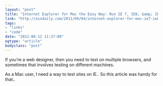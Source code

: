 ```yaml
---
layout: "post"
title: "Internet Explorer for Mac the Easy Way: Run IE 7, IE8, &amp; IE9 Free in a Virtual Machine"
link: "http://osxdaily.com/2011/09/04/internet-explorer-for-mac-ie7-ie8-ie-9-free/"
tags: 
- "links"
- "code"
date: "2012-08-12 11:37:00"
ogtype: "article"
bodyclass: "post"
---
```


If you’re a web designer, then you need to test on multiple browsers, and sometimes that involves testing on different machines.

As a Mac user, I need a way to test sites on IE.. So this article was handy for that..